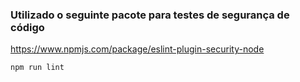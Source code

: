 ### Utilizado o seguinte pacote para testes de segurança de código

https://www.npmjs.com/package/eslint-plugin-security-node

```
npm run lint
```

